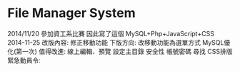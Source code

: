 File Manager System
====
2014/11/20 參加資工系比賽 因此寫了這個
MySQL+Php+JavaScript+CSS
2014-11-25
改版內容:
  修正移動功能
下版方向:
  改移動功能為選單方式
  MySQL優化(第一次)
值得改進:
  線上編輯、預覽
  設定主目錄
  安全性
  帳號密碼
  尋找
  CSS排版
緊急動員令:
  
